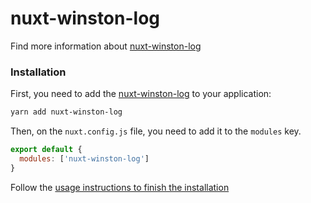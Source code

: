# nuxt-winston-log

Find more information about [nuxt-winston-log](https://github.com/aaronransley/nuxt-winston-log)


### Installation
First, you need to add the [nuxt-winston-log](https://github.com/aaronransley/nuxt-winston-log) to your application:

```bash
yarn add nuxt-winston-log
```

Then, on the `nuxt.config.js` file, you need to add it to the `modules` key.

```js
export default {
  modules: ['nuxt-winston-log']
}
```

Follow the [usage instructions to finish the installation](https://github.com/aaronransley/nuxt-winston-log#usage)
